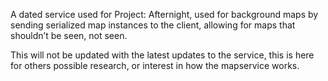 A dated service used for Project: Afternight, used for background maps by sending serialized map instances to the client, allowing for maps that shouldn’t be seen, not seen.

This will not be updated with the latest updates to the service, this is here for others possible research, or interest in how the mapservice works.

